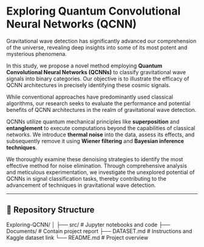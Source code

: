 # Exploring Quantum Convolutional Neural Networks (QCNN)

Gravitational wave detection has significantly advanced our comprehension of the universe, revealing deep insights into some of its most potent and mysterious phenomena.  

In this study, we propose a novel method employing **Quantum Convolutional Neural Networks (QCNNs)** to classify gravitational wave signals into binary categories. Our objective is to illustrate the efficacy of QCNN architectures in precisely identifying these cosmic signals.  

While conventional approaches have predominantly used classical algorithms, our research seeks to evaluate the performance and potential benefits of QCNN architectures in the realm of gravitational wave detection.  

QCNNs utilize quantum mechanical principles like **superposition** and **entanglement** to execute computations beyond the capabilities of classical networks. We introduce **thermal noise** into the data, assess its effects, and subsequently remove it using **Wiener filtering** and **Bayesian inference techniques**.  

We thoroughly examine these denoising strategies to identify the most effective method for noise elimination. Through comprehensive analysis and meticulous experimentation, we investigate the unexplored potential of QCNNs in signal classification tasks, thereby contributing to the advancement of techniques in gravitational wave detection.  

---

## 📂 Repository Structure
Exploring-QCNN/
│
├── src/ # Jupyter notebooks and code
├── Documents/ # Contain project report
├── DATASET.md # Instructions and Kaggle dataset link
└── README.md # Project overview
